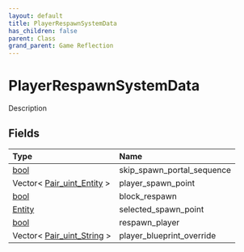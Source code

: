 ```yaml
---
layout: default
title: PlayerRespawnSystemData
has_children: false
parent: Class
grand_parent: Game Reflection
---
```

# PlayerRespawnSystemData
Description 

## Fields

| Type | Name |
|:----------|:--------------|
| [bool](/riftbreaker-wiki/docs/game-reflection/components/bool/) | skip_spawn_portal_sequence |
| Vector< [Pair_uint_Entity](/riftbreaker-wiki/docs/game-reflection/classes/pair_uint__entity/) > | player_spawn_point |
| [bool](/riftbreaker-wiki/docs/game-reflection/components/bool/) | block_respawn |
| [Entity](/riftbreaker-wiki/docs/game-reflection/classes/entity/) | selected_spawn_point |
| [bool](/riftbreaker-wiki/docs/game-reflection/components/bool/) | respawn_player |
| Vector< [Pair_uint_String](/riftbreaker-wiki/docs/game-reflection/classes/pair_uint__string/) > | player_blueprint_override |

